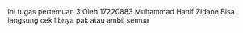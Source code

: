 Ini tugas pertemuan 3 Oleh 17220883 Muhammad Hanif Zidane
Bisa langsung cek libnya pak atau ambil semua

